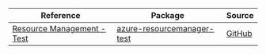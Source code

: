 | Reference | Package | Source |
|---|---|---|
|[Resource Management - Test](resourcemanager-test-readme.md)|[azure-resourcemanager-test](https://repo1.maven.org/maven2/com/azure/resourcemanager/azure-resourcemanager-test)|[GitHub](https://github.com/Azure/azure-sdk-for-java/blob/main/sdk/resourcemanager/azure-resourcemanager-test)|
